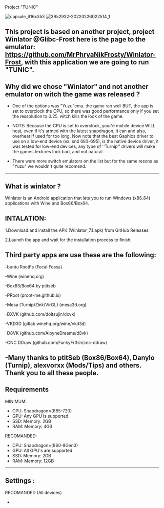 Project "TUNIC"

![capsule_616x353](https://github.com/user-attachments/assets/1a782388-f842-42f8-bb61-3a0933a78695) ![3952922-20220226022514_1](https://github.com/user-attachments/assets/8c838bac-e53c-4456-812c-a680d44fb0b5)



This project is based on another project, project Winlator @Glibc-Frost here is the page to the emulator: https://github.com/MrPhryaNikFrosty/Winlator-Frost, with this application we are going to run "TUNIC".
----------------------------------------------------------------------------------------------------------------------------
Why did we chose "Winlator" and not another emulator on witch the game was released ?
-----
- One of the options was "Yuzu"emu. the game ran well BUT, the app is set to overclock the CPU, so there was good performance only if you set the ressolution to 0.25, witch kills the look of the game.

- NOTE: Because the CPU is set to overclock, your'e mobile device WILL heat, even if it's armed with the latest snapdragon, it can and also, overheat if used for too long. Now note that the best Gaphics driver to use on a low-end device (ex: snd 680-695), is the native device driver, it was tested for low-end devices, any type of ''Turnip'' drivers will make the games textures look bad, and not natural. 

- There were more switch emulators on the list but for the same resons as "Yuzu" we wouldn't quite recomend.
----------------------------------------------------------------------------------------------------------------------------
What is winlator ?
----------------------------------------------------------------------------------------------------------------------------
Winlator is an Android application that lets you to run Windows (x86_64) applications with Wine and Box86/Box64.


INTALATION: 
----------------------------------------------------------------------------------------------------------------------------
1.Download and install the APK (Winlator_7.1.apk) from GitHub Releases

2.Launch the app and wait for the installation process to finish.

Third party apps are use these are the following:
-------
-buntu RootFs
(Focal Fossa)

-Wine
(winehq.org)

-Box86/Box64
by ptitseb

-PRoot
(proot-me.github.io)

-Mesa
(Turnip/Zink/VirGL) (mesa3d.org)

-DXVK
(github.com/doitsujin/dxvk)

-VKD3D
(gitlab.winehq.org/wine/vkd3d)

-D8VK
(github.com/AlpyneDreams/d8vk)

-CNC DDraw
(github.com/FunkyFr3sh/cnc-ddraw)

-Many thanks to ptitSeb (Box86/Box64), Danylo (Turnip), alexvorxx (Mods/Tips) and others. Thank you to all these people.
------------------------------------------------------------------------------------------------------------------------
Requirements
------------------------------------------------------------------------------------------------------------------------
MINIMUM:
- CPU: Snapdragon=(685-720)
- GPU: Any GPU is supported
- SSD: Memory: 2GB
- RAM: Memory: 4GB


RECOMANDED:
- CPU: Snapdragon=(860-8Gen3)
- GPU: All GPU's are supported
- SSD: Memory: 2GB
- RAM: Memory: 12GB
- ---------------------------------------------------------------------------------------------------------------------- 
Settings :
------------------------------------------------------------------------------------------------------------------------
RECOMANDED (All devices)

-
